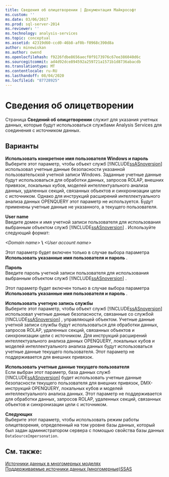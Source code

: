 ```yaml
---
title: Сведения об олицетворении | Документация Майкрософт
ms.custom: ''
ms.date: 03/06/2017
ms.prod: sql-server-2014
ms.reviewer: ''
ms.technology: analysis-services
ms.topic: conceptual
ms.assetid: 42319d60-ccd0-46b8-af0b-f0968c390d8a
author: minewiskan
ms.author: owend
ms.openlocfilehash: f9226fdbe8656aecf0f9173976c67ee386040d6c
ms.sourcegitcommit: ad4d92dce894592a259721a1571b1d8736abacdb
ms.translationtype: MT
ms.contentlocale: ru-RU
ms.lasthandoff: 08/04/2020
ms.locfileid: "87728925"
---
```

# <a name="impersonation-information"></a>Сведения об олицетворении
  Страница **Сведений об олицетворении** служит для указания учетных данных, которые будут использоваться службами Analysis Services для соединения с источником данных.  
  
## <a name="options"></a>Варианты  
 **Использовать конкретное имя пользователя Windows и пароль**  
 Выберите этот параметр, чтобы объект служб [!INCLUDE[ssASnoversion](../includes/ssasnoversion-md.md)] использовал учетные данные безопасности указанной пользовательской учетной записи Windows. Заданные учетные данные будут использоваться для обработки данных, запросов ROLAP, внешних привязок, локальных кубов, моделей интеллектуального анализа данных, удаленных секций, связанных объектов и синхронизации цели с источником. Однако для инструкций расширений интеллектуального анализа данных OPENQUERY этот параметр не используется. Будут применены учетные данные не указанного, а текущего пользователя.  
  
 **User name**  
 Введите домен и имя учетной записи пользователя для использования выбранным объектом служб [!INCLUDE[ssASnoversion](../includes/ssasnoversion-md.md)] . Используйте следующий формат:  
  
 *\<Domain name>* **\\** *\<User account name>*  
  
 Этот параметр будет включен только в случае выбора параметра **Использовать указанные имя пользователя и пароль** .  
  
 **Пароль**  
 Введите пароль учетной записи пользователя для использования выбранным объектом служб [!INCLUDE[ssASnoversion](../includes/ssasnoversion-md.md)] .  
  
 Этот параметр будет включен только в случае выбора параметра **Использовать указанные имя пользователя и пароль** .  
  
 **Использовать учетную запись службы**  
 Выберите этот параметр, чтобы объект служб [!INCLUDE[ssASnoversion](../includes/ssasnoversion-md.md)] использовал учетные данные безопасности, связанные со службой [!INCLUDE[ssASnoversion](../includes/ssasnoversion-md.md)] , управляющей объектом. Учетные данные учетной записи службы будут использоваться для обработки данных, запросов ROLAP, удаленных секций, связанных объектов и синхронизации цели с источником. Для инструкций расширений интеллектуального анализа данных OPENQUERY, локальных кубов и моделей интеллектуального анализа данных будут использоваться учетные данные текущего пользователя. Этот параметр не поддерживается для внешних привязок.  
  
 **Использовать учетные данные текущего пользователя**  
 Если выбран этот параметр, база данных служб [!INCLUDE[ssASnoversion](../includes/ssasnoversion-md.md)] будет использовать учетные данные безопасности текущего пользователя для внешних привязок, DMX-инструкций OPENQUERY, локальных кубов и моделей интеллектуального анализа данных. Этот параметр не поддерживается для обработки данных, запросов ROLAP, удаленных секций, связанных объектов и синхронизации цели с источником.  
  
 **Следующих**  
 Выберите этот параметр, чтобы использовать режим работы олицетворения, определенный на том уровне базы данных, который был задан администратором сервера с помощью свойства базы данных `DataSourceImpersonation`.  
  
## <a name="see-also"></a>См. также:  
 [Источники данных в многомерных моделях](multidimensional-models/data-sources-in-multidimensional-models.md)   
 [Поддерживаемые источники данных &#40;многомерные&#41;SSAS](multidimensional-models/supported-data-sources-ssas-multidimensional.md)  
  
  
